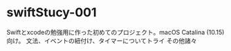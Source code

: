 # swiftStucy-001
Swiftとxcodeの勉強用に作った初めてのプロジェクト。macOS Catalina (10.15)向け。
文法、イベントの紐付け、タイマーについてトライ
その他諸々

